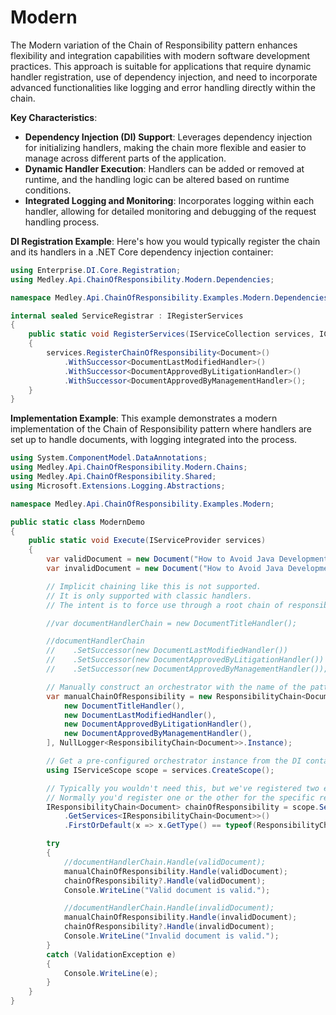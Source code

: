 # Modern

The Modern variation of the Chain of Responsibility pattern enhances flexibility and integration capabilities with modern software development practices. This approach is suitable for applications that require dynamic handler registration, use of dependency injection, and need to incorporate advanced functionalities like logging and error handling directly within the chain.

**Key Characteristics**:
- **Dependency Injection (DI) Support**: Leverages dependency injection for initializing handlers, making the chain more flexible and easier to manage across different parts of the application.
- **Dynamic Handler Execution**: Handlers can be added or removed at runtime, and the handling logic can be altered based on runtime conditions.
- **Integrated Logging and Monitoring**: Incorporates logging within each handler, allowing for detailed monitoring and debugging of the request handling process.

**DI Registration Example**:
Here's how you would typically register the chain and its handlers in a .NET Core dependency injection container:

```csharp
using Enterprise.DI.Core.Registration;
using Medley.Api.ChainOfResponsibility.Modern.Dependencies;

namespace Medley.Api.ChainOfResponsibility.Examples.Modern.Dependencies;

internal sealed ServiceRegistrar : IRegisterServices
{
    public static void RegisterServices(IServiceCollection services, IConfiguration configuration)
    {
        services.RegisterChainOfResponsibility<Document>()
            .WithSuccessor<DocumentLastModifiedHandler>()
            .WithSuccessor<DocumentApprovedByLitigationHandler>()
            .WithSuccessor<DocumentApprovedByManagementHandler>();
    }
}
```

**Implementation Example**:
This example demonstrates a modern implementation of the Chain of Responsibility pattern where handlers are set up to handle documents, with logging integrated into the process.

```csharp
using System.ComponentModel.DataAnnotations;
using Medley.Api.ChainOfResponsibility.Modern.Chains;
using Medley.Api.ChainOfResponsibility.Shared;
using Microsoft.Extensions.Logging.Abstractions;

namespace Medley.Api.ChainOfResponsibility.Examples.Modern;

public static class ModernDemo
{
    public static void Execute(IServiceProvider services)
    {
        var validDocument = new Document("How to Avoid Java Development", DateTimeOffset.UtcNow, true, true);
        var invalidDocument = new Document("How to Avoid Java Development", DateTimeOffset.UtcNow, false, true);

        // Implicit chaining like this is not supported.
        // It is only supported with classic handlers.
        // The intent is to force use through a root chain of responsibility orchestrator.

        //var documentHandlerChain = new DocumentTitleHandler();

        //documentHandlerChain
        //    .SetSuccessor(new DocumentLastModifiedHandler())
        //    .SetSuccessor(new DocumentApprovedByLitigationHandler())
        //    .SetSuccessor(new DocumentApprovedByManagementHandler());

        // Manually construct an orchestrator with the name of the pattern.
        var manualChainOfResponsibility = new ResponsibilityChain<Document>([
            new DocumentTitleHandler(),
            new DocumentLastModifiedHandler(),
            new DocumentApprovedByLitigationHandler(),
            new DocumentApprovedByManagementHandler(),
        ], NullLogger<ResponsibilityChain<Document>>.Instance);

        // Get a pre-configured orchestrator instance from the DI container.
        using IServiceScope scope = services.CreateScope();

        // Typically you wouldn't need this, but we've registered two examples (classic and modern).
        // Normally you'd register one or the other for the specific request type.
        IResponsibilityChain<Document> chainOfResponsibility = scope.ServiceProvider
            .GetServices<IResponsibilityChain<Document>>()
            .FirstOrDefault(x => x.GetType() == typeof(ResponsibilityChain<Document>));

        try
        {
            //documentHandlerChain.Handle(validDocument);
            manualChainOfResponsibility.Handle(validDocument);
            chainOfResponsibility?.Handle(validDocument);
            Console.WriteLine("Valid document is valid.");

            //documentHandlerChain.Handle(invalidDocument);
            manualChainOfResponsibility.Handle(invalidDocument);
            chainOfResponsibility?.Handle(invalidDocument);
            Console.WriteLine("Invalid document is valid.");
        }
        catch (ValidationException e)
        {
            Console.WriteLine(e);
        }
    }
}
```